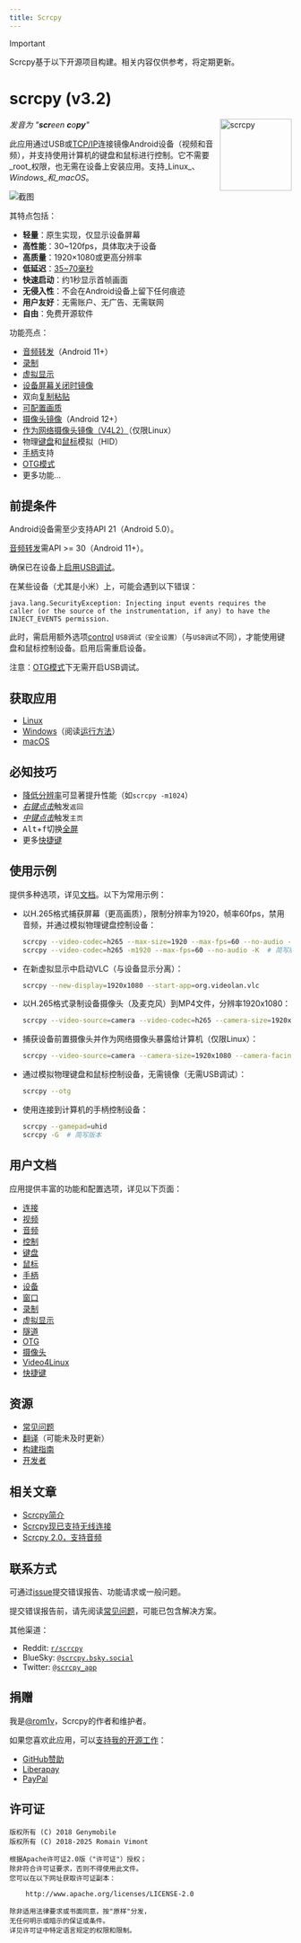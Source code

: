 ```yaml
---
title: Scrcpy
---
```


> [!IMPORTANT]
> Scrcpy基于以下开源项目构建。相关内容仅供参考，将定期更新。

# scrcpy (v3.2)

<img src="https://cdn.jsdelivr.net/gh/Genymobile/scrcpy@master/app/data/icon.svg" width="128" height="128" alt="scrcpy" align="right" />

_发音为 "**scr**een **c**o**py**"_

此应用通过USB或[TCP/IP](/zhHans/reference/scrcpy/connection#tcpip-wireless)连接镜像Android设备（视频和音频），并支持使用计算机的键盘和鼠标进行控制。它不需要_root_权限，也无需在设备上安装应用。支持_Linux_、_Windows_和_macOS_。

![截图](https://cdn.jsdelivr.net/gh/Genymobile/scrcpy@master/assets/screenshot-debian-600.jpg)

其特点包括：

 - **轻量**：原生实现，仅显示设备屏幕
 - **高性能**：30~120fps，具体取决于设备
 - **高质量**：1920×1080或更高分辨率
 - **低延迟**：[35~70毫秒][lowlatency]
 - **快速启动**：约1秒显示首帧画面
 - **无侵入性**：不会在Android设备上留下任何痕迹
 - **用户友好**：无需账户、无广告、无需联网
 - **自由**：免费开源软件

[lowlatency]: https://github.com/Genymobile/scrcpy/pull/646

功能亮点：
 - [音频转发](/zhHans/reference/scrcpy/audio)（Android 11+）
 - [录制](/zhHans/reference/scrcpy/recording)
 - [虚拟显示](/zhHans/reference/scrcpy/virtual_display)
 - [设备屏幕关闭时镜像](/zhHans/reference/scrcpy/device#turn-screen-off)
 - 双向[复制粘贴](/zhHans/reference/scrcpy/control#copy-paste)
 - [可配置画质](/zhHans/reference/scrcpy/video)
 - [摄像头镜像](/zhHans/reference/scrcpy/camera)（Android 12+）
 - [作为网络摄像头镜像（V4L2）](/zhHans/reference/scrcpy/v4l2)（仅限Linux）
 - 物理[键盘][hid-keyboard]和[鼠标][hid-mouse]模拟（HID）
 - [手柄](/zhHans/reference/scrcpy/gamepad)支持
 - [OTG模式](/zhHans/reference/scrcpy/otg)
 - 更多功能…

[hid-keyboard]: /zhHans/reference/scrcpy/keyboard#physical-keyboard-simulation
[hid-mouse]: /zhHans/reference/scrcpy/mouse#physical-mouse-simulation

## 前提条件

Android设备需至少支持API 21（Android 5.0）。

[音频转发](/zhHans/reference/scrcpy/audio)需API >= 30（Android 11+）。

确保已在设备上[启用USB调试][enable-adb]。

[enable-adb]: https://developer.android.com/studio/debug/dev-options#enable

在某些设备（尤其是小米）上，可能会遇到以下错误：

```
java.lang.SecurityException: Injecting input events requires the caller (or the source of the instrumentation, if any) to have the INJECT_EVENTS permission.
```

此时，需启用额外选项[control] `USB调试（安全设置）`（与`USB调试`不同），才能使用键盘和鼠标控制设备。启用后需重启设备。

[control]: https://github.com/Genymobile/scrcpy/issues/70#issuecomment-373286323

注意：[OTG模式](/zhHans/reference/scrcpy/otg)下无需开启USB调试。


## 获取应用

 - [Linux](/zhHans/reference/scrcpy/linux)
 - [Windows](/zhHans/reference/scrcpy/windows)（阅读[运行方法](/zhHans/reference/scrcpy/windows#run)）
 - [macOS](/zhHans/reference/scrcpy/macos)


## 必知技巧

 - [降低分辨率](/zhHans/reference/scrcpy/video#size)可显著提升性能（如`scrcpy -m1024`）
 - [_右键点击_](/zhHans/reference/scrcpy/mouse#mouse-bindings)触发`返回`
 - [_中键点击_](/zhHans/reference/scrcpy/mouse#mouse-bindings)触发`主页`
 - <kbd>Alt</kbd>+<kbd>f</kbd>切换[全屏](/zhHans/reference/scrcpy/window#fullscreen)
 - 更多[快捷键](/zhHans/reference/scrcpy/shortcuts)


## 使用示例

提供多种选项，详见[文档](#用户文档)。以下为常用示例：

 - 以H.265格式捕获屏幕（更高画质），限制分辨率为1920，帧率60fps，禁用音频，并通过模拟物理键盘控制设备：

    ```bash
    scrcpy --video-codec=h265 --max-size=1920 --max-fps=60 --no-audio --keyboard=uhid
    scrcpy --video-codec=h265 -m1920 --max-fps=60 --no-audio -K  # 简写版本
    ```

 - 在新虚拟显示中启动VLC（与设备显示分离）：

    ```bash
    scrcpy --new-display=1920x1080 --start-app=org.videolan.vlc
    ```

 - 以H.265格式录制设备摄像头（及麦克风）到MP4文件，分辨率1920x1080：

    ```bash
    scrcpy --video-source=camera --video-codec=h265 --camera-size=1920x1080 --record=file.mp4
    ```

 - 捕获设备前置摄像头并作为网络摄像头暴露给计算机（仅限Linux）：

    ```bash
    scrcpy --video-source=camera --camera-size=1920x1080 --camera-facing=front --v4l2-sink=/dev/video2 --no-playback
    ```

 - 通过模拟物理键盘和鼠标控制设备，无需镜像（无需USB调试）：

    ```bash
    scrcpy --otg
    ```

 - 使用连接到计算机的手柄控制设备：

    ```bash
    scrcpy --gamepad=uhid
    scrcpy -G  # 简写版本
    ```

## 用户文档

应用提供丰富的功能和配置选项，详见以下页面：

 - [连接](/zhHans/reference/scrcpy/connection)
 - [视频](/zhHans/reference/scrcpy/video)
 - [音频](/zhHans/reference/scrcpy/audio)
 - [控制](/zhHans/reference/scrcpy/control)
 - [键盘](/zhHans/reference/scrcpy/keyboard)
 - [鼠标](/zhHans/reference/scrcpy/mouse)
 - [手柄](/zhHans/reference/scrcpy/gamepad)
 - [设备](/zhHans/reference/scrcpy/device)
 - [窗口](/zhHans/reference/scrcpy/window)
 - [录制](/zhHans/reference/scrcpy/recording)
 - [虚拟显示](/zhHans/reference/scrcpy/virtual_display)
 - [隧道](/zhHans/reference/scrcpy/tunnels)
 - [OTG](/zhHans/reference/scrcpy/otg)
 - [摄像头](/zhHans/reference/scrcpy/camera)
 - [Video4Linux](/zhHans/reference/scrcpy/v4l2)
 - [快捷键](/zhHans/reference/scrcpy/shortcuts)


## 资源

 - [常见问题](/help/)
 - [翻译][wiki]（可能未及时更新）
 - [构建指南](/zhHans/reference/scrcpy/build)
 - [开发者](/zhHans/reference/scrcpy/develop)

[wiki]: https://github.com/Genymobile/scrcpy/wiki


## 相关文章

- [Scrcpy简介][article-intro]
- [Scrcpy现已支持无线连接][article-tcpip]
- [Scrcpy 2.0，支持音频][article-scrcpy2]

[article-intro]: https://blog.rom1v.com/2018/03/introducing-scrcpy/
[article-tcpip]: https://www.genymotion.com/blog/open-source-project-scrcpy-now-works-wirelessly/
[article-scrcpy2]: https://blog.rom1v.com/2023/03/scrcpy-2-0-with-audio/

## 联系方式

可通过[issue]提交错误报告、功能请求或一般问题。

提交错误报告前，请先阅读[常见问题](/help/scrcpy)，可能已包含解决方案。

[issue]: https://github.com/Genymobile/scrcpy/issues

其他渠道：

 - Reddit: [`r/scrcpy`](https://www.reddit.com/r/scrcpy)
 - BlueSky: [`@scrcpy.bsky.social`](https://bsky.app/profile/scrcpy.bsky.social)
 - Twitter: [`@scrcpy_app`](https://twitter.com/scrcpy_app)

## 捐赠

我是[@rom1v](https://github.com/rom1v)，Scrcpy的作者和维护者。

如果您喜欢此应用，可以[支持我的开源工作][donate]：
 - [GitHub赞助](https://github.com/sponsors/rom1v)
 - [Liberapay](https://liberapay.com/rom1v/)
 - [PayPal](https://paypal.me/rom2v)

[donate]: https://blog.rom1v.com/about/#support-my-open-source-work

## 许可证

```
版权所有 (C) 2018 Genymobile
版权所有 (C) 2018-2025 Romain Vimont

根据Apache许可证2.0版（"许可证"）授权；
除非符合许可证要求，否则不得使用此文件。
您可以在以下网址获取许可证副本：

    http://www.apache.org/licenses/LICENSE-2.0

除非适用法律要求或书面同意，按"原样"分发，
无任何明示或暗示的保证或条件。
详见许可证中特定语言规定的权限和限制。
```